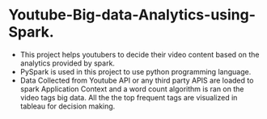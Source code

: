 # Youtube-Big-data-Analytics-using-Spark.<br>
* This project helps youtubers to decide their video content based on the analytics provided by spark.
* PySpark is used in this project to use python programming language.
* Data Collected from Youtube API or any third party APIS are loaded to spark Application Context and a word count algorithm is ran on the video tags big data. All the the top frequent tags are visualized in tableau for decision making.
